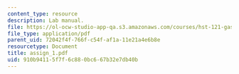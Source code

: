 ```yaml
---
content_type: resource
description: Lab manual.
file: https://ol-ocw-studio-app-qa.s3.amazonaws.com/courses/hst-121-gastroenterology-fall-2005/910b94115f7f6c880bc667b32e7db40b_assign_1.pdf
file_type: application/pdf
parent_uid: 72042f4f-766f-c54f-af1a-11e21a4e6b8e
resourcetype: Document
title: assign_1.pdf
uid: 910b9411-5f7f-6c88-0bc6-67b32e7db40b
---
```

